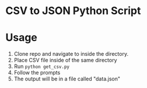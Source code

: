 # CSV to JSON Python Script

# Usage
1. Clone repo and navigate to inside the directory.
2. Place CSV file inside of the same directory
3. Run `python get_csv.py`
4. Follow the prompts
5. The output will be in a file called "data.json"
